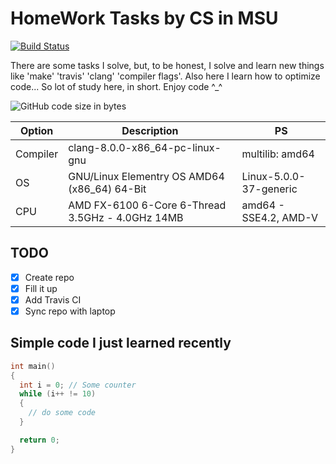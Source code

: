 # HomeWork Tasks by CS in MSU
[![Build Status](https://travis-ci.com/s-akhmedoff/msu-cs-homework.svg?branch=master)](https://travis-ci.com/s-akhmedoff/msu-cs-homework)

There are some tasks I solve, but, to be honest, I solve and learn new things like 'make' 'travis' 'clang' 'compiler flags'. Also here I learn how to optimize code... So lot of study here, in short. Enjoy code ^_^

![GitHub code size in bytes](https://img.shields.io/github/languages/code-size/s-akhmedoff/msu-cs-homework?style=for-the-badge)

| Option | Description | PS |
| ----------- | ----------- | ----------- |
| Compiler | clang-8.0.0-x86_64-pc-linux-gnu | multilib: amd64 |
| OS | GNU/Linux Elementry OS AMD64 (x86_64) 64-Bit | Linux-5.0.0-37-generic |
| CPU | AMD FX-6100 6-Core 6-Thread 3.5GHz - 4.0GHz 14MB | amd64 - SSE4.2, AMD-V |

## TODO
- [x] Create repo
- [x] Fill it up
- [x] Add Travis CI
- [x] Sync repo with laptop

## Simple code I just learned recently
```c
int main()
{
  int i = 0; // Some counter
  while (i++ != 10)
  {
    // do some code
  }

  return 0;
}
```

